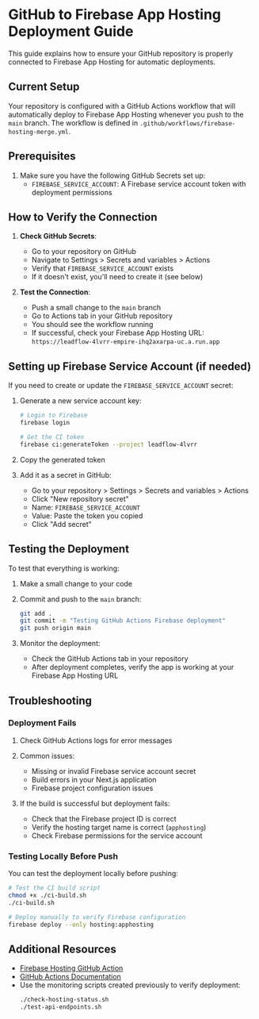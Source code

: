 # GitHub to Firebase App Hosting Deployment Guide

This guide explains how to ensure your GitHub repository is properly connected to Firebase App Hosting for automatic deployments.

## Current Setup

Your repository is configured with a GitHub Actions workflow that will automatically deploy to Firebase App Hosting whenever you push to the `main` branch. The workflow is defined in `.github/workflows/firebase-hosting-merge.yml`.

## Prerequisites

1. Make sure you have the following GitHub Secrets set up:
   - `FIREBASE_SERVICE_ACCOUNT`: A Firebase service account token with deployment permissions

## How to Verify the Connection

1. **Check GitHub Secrets**:
   - Go to your repository on GitHub
   - Navigate to Settings > Secrets and variables > Actions
   - Verify that `FIREBASE_SERVICE_ACCOUNT` exists
   - If it doesn't exist, you'll need to create it (see below)

2. **Test the Connection**:
   - Push a small change to the `main` branch
   - Go to Actions tab in your GitHub repository
   - You should see the workflow running
   - If successful, check your Firebase App Hosting URL: `https://leadflow-4lvrr-empire-ihq2axarpa-uc.a.run.app`

## Setting up Firebase Service Account (if needed)

If you need to create or update the `FIREBASE_SERVICE_ACCOUNT` secret:

1. Generate a new service account key:
   ```bash
   # Login to Firebase
   firebase login
   
   # Get the CI token
   firebase ci:generateToken --project leadflow-4lvrr
   ```

2. Copy the generated token

3. Add it as a secret in GitHub:
   - Go to your repository > Settings > Secrets and variables > Actions
   - Click "New repository secret"
   - Name: `FIREBASE_SERVICE_ACCOUNT`
   - Value: Paste the token you copied
   - Click "Add secret"

## Testing the Deployment

To test that everything is working:

1. Make a small change to your code
2. Commit and push to the `main` branch:
   ```bash
   git add .
   git commit -m "Testing GitHub Actions Firebase deployment"
   git push origin main
   ```

3. Monitor the deployment:
   - Check the GitHub Actions tab in your repository
   - After deployment completes, verify the app is working at your Firebase App Hosting URL

## Troubleshooting

### Deployment Fails

1. Check GitHub Actions logs for error messages

2. Common issues:
   - Missing or invalid Firebase service account secret
   - Build errors in your Next.js application
   - Firebase project configuration issues

3. If the build is successful but deployment fails:
   - Check that the Firebase project ID is correct
   - Verify the hosting target name is correct (`apphosting`)
   - Check Firebase permissions for the service account

### Testing Locally Before Push

You can test the deployment locally before pushing:

```bash
# Test the CI build script
chmod +x ./ci-build.sh
./ci-build.sh

# Deploy manually to verify Firebase configuration
firebase deploy --only hosting:apphosting
```

## Additional Resources

- [Firebase Hosting GitHub Action](https://github.com/FirebaseExtended/action-hosting-deploy)
- [GitHub Actions Documentation](https://docs.github.com/en/actions)
- Use the monitoring scripts created previously to verify deployment:
  ```bash
  ./check-hosting-status.sh
  ./test-api-endpoints.sh
  ```
